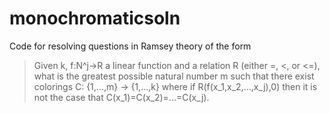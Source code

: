 # monochromaticsoln
Code for resolving questions in Ramsey theory of the form

>Given k, f:N^j->R a linear function and a relation R (either =, <, or <=), 
>what is the greatest possible natural number m such that there exist colorings
>C: {1,...,m} -> {1,...,k} where if R(f(x_1,x_2,...,x_j),0) then it is not the 
>case that C(x_1)=C(x_2)=...=C(x_j).
